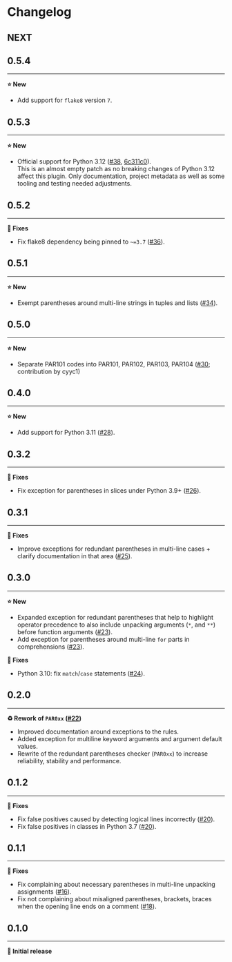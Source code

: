 Changelog
=========

## NEXT


## 0.5.4
***
**⭐ New**
* Add support for `flake8` version `7`.


## 0.5.3
***
**⭐ New**
* Official support for Python 3.12 ([#38](https://github.com/robsdedude/flake8-picky-parentheses/pull/38), [6c311c0](https://github.com/robsdedude/flake8-picky-parentheses/commit/6c311c0012ef28d44817390db109757df42f4f57)).  
  This is an almost empty patch as no breaking changes of Python 3.12 affect this plugin.
  Only documentation, project metadata as well as some tooling and testing needed adjustments.


## 0.5.2
***
**🔧 Fixes**
* Fix flake8 dependency being pinned to `~=3.7` ([#36](https://github.com/robsdedude/flake8-picky-parentheses/pull/36)).


## 0.5.1
***
**⭐ New**
* Exempt parentheses around multi-line strings in tuples and lists ([#34](https://github.com/robsdedude/flake8-picky-parentheses/pull/34)).


## 0.5.0
***
**⭐ New**
* Separate PAR101 codes into PAR101, PAR102, PAR103, PAR104 ([#30](https://github.com/robsdedude/flake8-picky-parentheses/pull/30); contribution by cyyc1)


## 0.4.0
***
**⭐ New**
* Add support for Python 3.11 ([#28](https://github.com/robsdedude/flake8-picky-parentheses/pull/28)).


## 0.3.2
***
**🔧 Fixes**
* Fix exception for parentheses in slices under Python 3.9+ ([#26](https://github.com/robsdedude/flake8-picky-parentheses/pull/26)).


## 0.3.1
***
**🔧 Fixes**
* Improve exceptions for redundant parentheses in multi-line cases + clarify documentation in that area ([#25](https://github.com/robsdedude/flake8-picky-parentheses/pull/25)).


## 0.3.0
***
**⭐ New**
* Expanded exception for redundant parentheses that help to highlight operator precedence to also include unpacking arguments (`*`, and `**`) before function arguments ([#23](https://github.com/robsdedude/flake8-picky-parentheses/pull/23)).
* Add exception for parentheses around multi-line `for` parts in comprehensions ([#23](https://github.com/robsdedude/flake8-picky-parentheses/pull/23)).

**🔧 Fixes**
* Python 3.10: fix `match`/`case` statements ([#24](https://github.com/robsdedude/flake8-picky-parentheses/pull/24)).


## 0.2.0
***
**♻ Rework of `PAR0xx` ([#22](https://github.com/robsdedude/flake8-picky-parentheses/pull/20))**
* Improved documentation around exceptions to the rules.
* Added exception for multiline keyword arguments and argument default values.
* Rewrite of the redundant parentheses checker (`PAR0xx`) to increase reliability, stability and performance.


## 0.1.2
***
**🔧 Fixes**
* Fix false positives caused by detecting logical lines incorrectly
  ([#20](https://github.com/robsdedude/flake8-picky-parentheses/pull/20)).
* Fix false positives in classes in Python 3.7
  ([#20](https://github.com/robsdedude/flake8-picky-parentheses/pull/20)).


## 0.1.1
***
**🔧 Fixes**
* Fix complaining about necessary parentheses in multi-line unpacking
  assignments
  ([#16](https://github.com/robsdedude/flake8-picky-parentheses/pull/16)).
* Fix not complaining about misaligned parentheses, brackets, braces when the
  opening line ends on a comment
  ([#18](https://github.com/robsdedude/flake8-picky-parentheses/pull/18)).


## 0.1.0
***
**🎉 Initial release**
